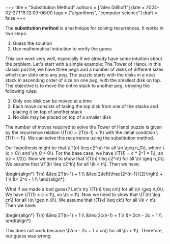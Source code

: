 +++
title = "Substitution Method"
authors = ["Alex Dillhoff"]
date = 2024-02-27T19:12:00-06:00
tags = ["algorithms", "computer science"]
draft = false
+++

The **substitution method** is a technique for solving recurrences. It works in two steps:

1.  Guess the solution
2.  Use mathematical induction to verify the guess

This can work very well, especially if we already have some intuition about the problem. Let's start with a simple example: The Tower of Hanoi. In this classic puzzle, we have three pegs and a number of disks of different sizes which can slide onto any peg. The puzzle starts with the disks in a neat stack in ascending order of size on one peg, with the smallest disk on top. The objective is to move the entire stack to another peg, obeying the following rules:

1.  Only one disk can be moved at a time
2.  Each move consists of taking the top disk from one of the stacks and placing it on top of another stack
3.  No disk may be placed on top of a smaller disk

The number of moves required to solve the Tower of Hanoi puzzle is given by the recurrence relation \\(T(n) = 2T(n-1) + 1\\) with the initial condition \\(T(1) = 1\\). We can solve this recurrence using the substitution method.

Our hypothesis might be that \\(T(n) \leq c2^n\\) for all \\(n \geq n\_0\\), where \\(c > 0\\) and \\(n\_0 > 0\\). For the base case, we have \\(T(1) = c \* 2^1 = 1\\), so \\(c = 1/2\\). Now we need to show that \\(T(n) \leq c2^n\\) for all \\(n \geq n\_0\\). We assume that \\(T(k) \leq c2^k\\) for all \\(k < n\\). Then we have:

\begin{align\*}
T(n) &\leq 2T(n-1) + 1 \\\\
&\leq 2\left(\frac{2^{n-1}}{2}\right) + 1 \\\\
&= 2^n - 1 \\\\
\end{align\*}

What if we made a bad guess? Let's try \\(T(n) \leq cn\\) for all \\(n \geq n\_0\\). We have \\(T(1) = c = 1\\), so \\(c = 1\\). Now we need to show that \\(T(n) \leq cn\\) for all \\(n \geq n\_0\\). We assume that \\(T(k) \leq ck\\) for all \\(k < n\\). Then we have:

\begin{align\*}
T(n) &\leq 2T(n-1) + 1 \\\\
&\leq 2c(n-1) + 1 \\\\
&= 2cn - 2c + 1 \\\\
\end{align\*}

This does not work because \\(2cn - 2c + 1 > cn\\) for all \\(c > 1\\). Therefore, our guess was wrong.

